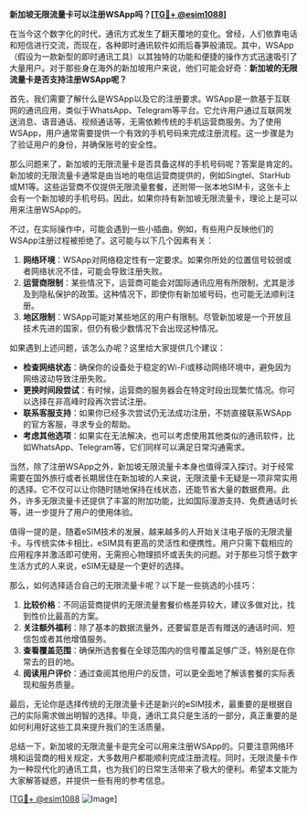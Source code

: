 **新加坡无限流量卡可以注册WSApp吗？[[TG💪+ @esim1088](https://t.me/s/esim1088)]**

在当今这个数字化的时代，通讯方式发生了翻天覆地的变化。曾经，人们依靠电话和短信进行交流，而现在，各种即时通讯软件如雨后春笋般涌现。其中，WSApp（假设为一款新型的即时通讯工具）以其独特的功能和便捷的操作方式迅速吸引了大量用户。对于那些身在海外的新加坡用户来说，他们可能会好奇：**新加坡的无限流量卡是否支持注册WSApp呢？**

首先，我们需要了解什么是WSApp以及它的注册要求。WSApp是一款基于互联网的通讯应用，类似于WhatsApp、Telegram等平台。它允许用户通过互联网发送消息、语音通话、视频通话等，无需依赖传统的手机运营商服务。为了使用WSApp，用户通常需要提供一个有效的手机号码来完成注册流程。这一步骤是为了验证用户的身份，并确保账号的安全性。

那么问题来了，新加坡的无限流量卡是否具备这样的手机号码呢？答案是肯定的。新加坡的无限流量卡通常是由当地的电信运营商提供的，例如Singtel、StarHub或M1等。这些运营商不仅提供无限流量套餐，还附带一张本地SIM卡，这张卡上会有一个新加坡的手机号码。因此，如果你持有新加坡无限流量卡，理论上是可以用来注册WSApp的。

不过，在实际操作中，可能会遇到一些小插曲。例如，有些用户反映他们的WSApp注册过程被拒绝了。这可能与以下几个因素有关：

1. **网络环境**：WSApp对网络稳定性有一定要求。如果你所处的位置信号较弱或者网络状况不佳，可能会导致注册失败。
2. **运营商限制**：某些情况下，运营商可能会对国际通讯应用有所限制，尤其是涉及到隐私保护的政策。这种情况下，即使你有新加坡号码，也可能无法顺利注册。
3. **地区限制**：WSApp可能对某些地区的用户有限制。尽管新加坡是一个开放且技术先进的国家，但仍有极少数情况下会出现这种情况。

如果遇到上述问题，该怎么办呢？这里给大家提供几个建议：

- **检查网络状态**：确保你的设备处于稳定的Wi-Fi或移动网络环境中，避免因为网络波动导致注册失败。
- **更换时间段尝试**：有时候，运营商的服务器会在特定时段出现繁忙情况。你可以选择在非高峰时段再次尝试注册。
- **联系客服支持**：如果你已经多次尝试仍无法成功注册，不妨直接联系WSApp的官方客服，寻求专业的帮助。
- **考虑其他选项**：如果实在无法解决，也可以考虑使用其他类似的通讯软件，比如WhatsApp、Telegram等，它们同样可以满足日常沟通需求。

当然，除了注册WSApp之外，新加坡无限流量卡本身也值得深入探讨。对于经常需要在国外旅行或者长期居住在新加坡的人来说，无限流量卡无疑是一项非常实用的选择。它不仅可以让你随时随地保持在线状态，还能节省大量的数据费用。此外，许多无限流量卡还提供了丰富的附加功能，比如国际漫游支持、免费通话时长等，进一步提升了用户的使用体验。

值得一提的是，随着eSIM技术的发展，越来越多的人开始关注电子版的无限流量卡。与传统实体卡相比，eSIM具有更高的灵活性和便携性。用户只需下载相应的应用程序并激活即可使用，无需担心物理损坏或丢失的问题。对于那些习惯于数字生活方式的人来说，eSIM无疑是一个更好的选择。

那么，如何选择适合自己的无限流量卡呢？以下是一些挑选的小技巧：

1. **比较价格**：不同运营商提供的无限流量套餐价格差异较大，建议多做对比，找到性价比最高的方案。
2. **关注额外福利**：除了基本的数据流量外，还要留意是否有赠送的通话时间、短信包或者其他增值服务。
3. **查看覆盖范围**：确保所选套餐在全球范围内的信号覆盖足够广泛，特别是在你常去的目的地。
4. **阅读用户评价**：通过查阅其他用户的反馈，可以更全面地了解该套餐的实际表现和服务质量。

最后，无论你是选择传统的无限流量卡还是新兴的eSIM技术，最重要的是根据自己的实际需求做出明智的选择。毕竟，通讯工具只是生活的一部分，真正重要的是如何利用好这些工具来提升我们的生活质量。

总结一下，新加坡的无限流量卡是完全可以用来注册WSApp的。只要注意网络环境和运营商的相关规定，大多数用户都能顺利完成注册流程。同时，无限流量卡作为一种现代化的通讯工具，也为我们的日常生活带来了极大的便利。希望本文能为大家解答疑惑，并提供一些有用的参考信息。

[[TG💪+ @esim1088](https://t.me/s/esim1088) ![Image](https://i.postimg.cc/4NQfJmqS/Snipaste-2025-05-13-00-14-12.png)]